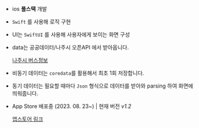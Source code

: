 - ios **풀스택** 개발
- `Swift` 를 사용해 로직 구현
- UI는 `SwiftUI` 를 사용해 사용자에게 보이는 화면 구성
- data는 공공데이터/나주시 오픈API 에서 받아옵니다.
    
    [나주시 버스정보](http://bis.naju.go.kr/guide/usemethod/apiUse)
- 비동기 데이터는 `coredata`를 활용해서 최초 1회 저장합니다.
- 동기 데이터는 필요할 때마다 `Json` 형식으로 데이터를 받아와 parsing 하여 화면에 띄워줍니다.
- App Store 배포중 (2023. 08. 23~) | 현재 버전 *v1.2*

    [앱스토어 링크](https://apps.apple.com/kr/app/%EB%82%98%EC%A3%BC%EC%8B%9C-%EB%B2%84%EC%8A%A4/id6459411077)